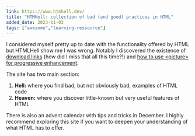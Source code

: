 ```yaml
---
link: https://www.htmhell.dev/
title: "HTMHell: collection of bad (and good) practices in HTML"
added_date: 2023-11-03
tags: ["awesome","learning-ressource"]
---
```

I considered myself pretty up to date with the functionality offered by HTML 
but HTMLHell show me I was wrong. Notably I discovered the existence of 
[download links](https://www.htmhell.dev/tips/download-links/) (how did I miss 
that all this time?!) and [how to use \<picture\> for progressive enhancement](https://www.htmhell.dev/tips/the-avif-image-format/).


The site has two main section:

1. **Hell:** where you find bad, but not obviously bad, examples of HTML code
2. **Heaven:** where you discover little-known but very useful features of HTML


There is also an advent calendar with tips and tricks in December. I highly 
recommend exploring this site if you want to deepen your understanding of what 
HTML has to offer.
